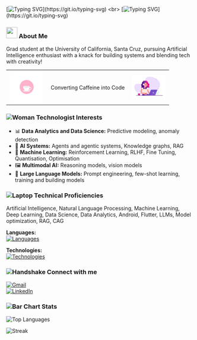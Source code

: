[![Typing SVG](https://readme-typing-svg.demolab.com?font=Fira+Code&pause=2000&width=435&lines=Hey+there!+This+is+Ishika!)](https://git.io/typing-svg) <br>
[![Typing SVG](https://readme-typing-svg.demolab.com?font=Fira+Code&pause=2000&width=435&lines=Welcome+to+my+Github!)](https://git.io/typing-svg)

### <img src="https://raw.githubusercontent.com/Tarikul-Islam-Anik/Animated-Fluent-Emojis/master/Emojis/People%20with%20activities/Woman%20Raising%20Hand%20Light%20Skin%20Tone.png"  width="30" height="30" /> About Me
Grad student at the University of California, Santa Cruz, pursuing Artificial Intelligence enthusiast with a knack for building systems and blending tech with creativity!

<table align="center" cellspacing="0" cellpadding="0" border="0" style="border: none; border-collapse: collapse;">
<tr style="border: none;">
<td style="border: none; padding: 0 10px;">
<img src="https://github.com/Ishika13/ishika13/blob/main/coffee_2.gif?raw=true" width="90">
</td>
<td style="border: none; padding: 0 10px; text-align: center; vertical-align: middle;">
Converting Caffeine into Code
</td>
<td style="border: none; padding: 0 10px;">
<img src="https://github.com/Ishika13/ishika13/blob/main/girl_code.gif?raw=true" width="90">
</td>
</tr>
</table>

### <img src="https://raw.githubusercontent.com/Tarikul-Islam-Anik/Animated-Fluent-Emojis/master/Emojis/People%20with%20professions/Woman%20Technologist%20Light%20Skin%20Tone.png" alt="Woman Technologist" width="30" height="30" /> Interests

- 📊 **Data Analytics and Data Science:** Predictive modeling, anomaly detection  
- 🤖 **AI Systems:** Agents and agentic systems, Knowledge graphs, RAG  
- 🧠 **Machine Learning:** Reinforcement Learning, RLHF, Fine Tuning, Quantisation, Optimisation  
- 🖼️ **Multimodal AI:** Reasoning models, vision models  
- 📝 **Large Language Models:** Prompt engineering, few-shot learning, training and building models  

### <img src="https://raw.githubusercontent.com/Tarikul-Islam-Anik/Animated-Fluent-Emojis/master/Emojis/Objects/Laptop.png" alt="Laptop" width="30" height="30" /> Technical Proficiencies
Artificial Intelligence, Natural Language Processing, Machine Learning, Deep Learning, Data Science, Data Analytics, Android, Flutter, LLMs, Model optimization, RAG, CAG

**Languages:** <br>
[![Languages](https://skillicons.dev/icons?i=py,java,kotlin,r,c,cpp,bash&perline=7)](https://skillicons.dev)

**Technologies:** <br>
[![Technologies](https://skillicons.dev/icons?i=anaconda,pytorch,androidstudio,docker,bitbucket,firebase,git,github,grafana,kafka,postman,tensorflow,vscode&perline=5)](https://skillicons.dev)


### <img src="https://raw.githubusercontent.com/Tarikul-Islam-Anik/Animated-Fluent-Emojis/master/Emojis/Hand%20gestures/Handshake.png" alt="Handshake" width="30" height="30" /> Connect with me 

[![Gmail](https://skillicons.dev/icons?i=gmail)](mailto:ikulkar1@ucsc.edu)  
[![LinkedIn](https://skillicons.dev/icons?i=linkedin)](https://www.linkedin.com/in/ishikakulkarni/)  

### <img src="https://raw.githubusercontent.com/Tarikul-Islam-Anik/Animated-Fluent-Emojis/master/Emojis/Objects/Bar%20Chart.png" alt="Bar Chart" width="30" height="30" /> Stats

![Top Languages](https://github-readme-stats.vercel.app/api/top-langs/?username=Ishika13&theme=default&show_icons=true&hide_border=false&layout=compact)

![Streak](https://github-readme-streak-stats.herokuapp.com/?user=Ishika13&theme=default&hide_border=false)



          
          

          


